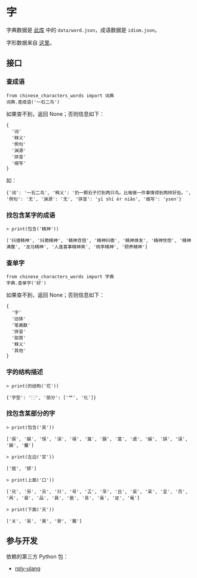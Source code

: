 # 字

字典数据是 [此库](https://github.com/pwxcoo/chinese-xinhua) 中的 `data/word.json`，成语数据是 `idiom.json`。

字形数据来自 [这里](http://git.chise.org/gitweb/?p=chise/ids.git;a=blob_plain;f=IDS-UCS-Basic.txt;hb=HEAD)。

## 接口

### 查成语

```
from chinese_characters_words import 词典
词典.查成语('一石二鸟')
```

如果查不到，返回 None；否则信息如下：
```
{
  '词'
  '释义'
  '例句'
  '渊源'
  '拼音'
  '缩写'
}
```
如：
```
{'词': '一石二鸟', '释义': '扔一颗石子打到两只鸟。比喻做一件事情得到两样好处。', '例句': '无', '渊源': '无', '拼音': 'yī shí èr niǎo', '缩写': 'ysen'}
```

### 找包含某字的成语

```
> print(包含('精神'))

['抖搂精神', '抖擞精神', '精神百倍', '精神抖擞', '精神焕发', '精神恍惚', '精神满腹', '龙马精神', '人逢喜事精神爽', '桃李精神', '颐养精神']
```

### 查单字

```
from chinese_characters_words import 字典
字典.查单字('好')
```

如果查不到，返回 None；否则信息如下：
```
{
  '字'
  '旧体'
  '笔画数'
  '拼音'
  '部首'
  '释义'
  '其他'
}
```

### 字的结构描述

```
> print(的结构('花'))

{'字型': '⿱', '部分': ['艹', '化']}
```

### 找包含某部分的字

```
> print(包含('吴'))

['俣', '娱', '悮', '洖', '祦', '筽', '脵', '茣', '虞', '蜈', '誤', '误', '鋘', '麌']

> print(左边('甘'))

['甛', '邯']

> print(上面('口'))

['兄', '另', '叧', '只', '号', '叾', '吊', '吕', '吴', '呆', '呈', '员', '呙', '咠', '品', '員', '啚', '肙', '虽', '足', '黾']

> print(下面('天'))

['关', '吴', '昊', '癸', '龑']
```
## 参与开发

依赖的第三方 Python 包：

- [rply-ulang](https://pypi.org/project/rply-ulang/)
